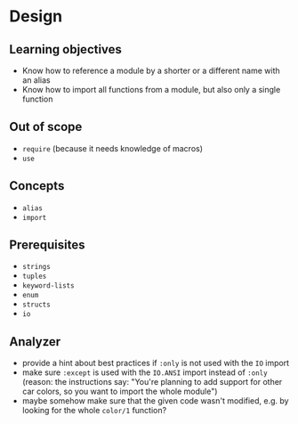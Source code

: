 # Design

## Learning objectives

- Know how to reference a module by a shorter or a different name with an alias
- Know how to import all functions from a module, but also only a single function

## Out of scope

- `require` (because it needs knowledge of macros)
- `use`

## Concepts

- `alias`
- `import`

## Prerequisites

- `strings`
- `tuples`
- `keyword-lists`
- `enum`
- `structs`
- `io`

## Analyzer

- provide a hint about best practices if `:only` is not used with the `IO` import
- make sure `:except` is used with the `IO.ANSI` import instead of `:only` (reason: the instructions say: "You're planning to add support for other car colors, so you want to import the whole module")
- maybe somehow make sure that the given code wasn't modified, e.g. by looking for the whole `color/1` function?
